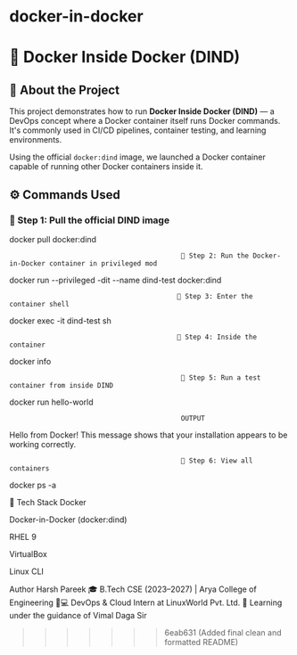 
# docker-in-docker

# 🐳 Docker Inside Docker (DIND)

## 📖 About the Project

This project demonstrates how to run **Docker Inside Docker (DIND)** — a DevOps concept where a Docker container itself runs Docker commands. It's commonly used in CI/CD pipelines, container testing, and learning environments.

Using the official `docker:dind` image, we launched a Docker container capable of running other Docker containers inside it.



## ⚙️ Commands Used

###                                             🔹 Step 1: Pull the official DIND image

docker pull docker:dind


                                               🔹 Step 2: Run the Docker-in-Docker container in privileged mod
docker run --privileged -dit --name dind-test docker:dind

                                                  

                                              🔹 Step 3: Enter the container shell
docker exec -it dind-test sh
                                             
                                              🔹 Step 4: Inside the container 

docker info

                                               🔹 Step 5: Run a test container from inside DIND

docker run hello-world

 
                                               OUTPUT
Hello from Docker!
This message shows that your installation appears to be working correctly.
                           
                                               🔹 Step 6: View all containers 

docker ps -a

🧰 Tech Stack
Docker

Docker-in-Docker (docker:dind)

RHEL 9

VirtualBox

Linux CLI

 Author
Harsh Pareek
🎓 B.Tech CSE (2023–2027) | Arya College of Engineering
👨💻 DevOps & Cloud Intern at LinuxWorld Pvt. Ltd.
🏫 Learning under the guidance of Vimal Daga Sir

>>>>>>> 6eab631 (Added final clean and formatted README)
